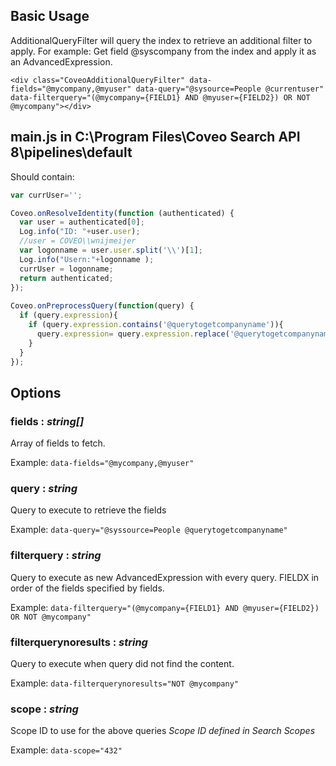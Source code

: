 ## Basic Usage

AdditionalQueryFilter will query the index to retrieve an additional filter to apply.
For example: Get field @syscompany from the index and apply it as an AdvancedExpression.

```
<div class="CoveoAdditionalQueryFilter" data-fields="@mycompany,@myuser" data-query="@sysource=People @currentuser" data-filterquery="(@mycompany={FIELD1} AND @myuser={FIELD2}) OR NOT @mycompany"></div>
```

## main.js in C:\Program Files\Coveo Search API 8\pipelines\default
Should contain:
```javascript
var currUser='';

Coveo.onResolveIdentity(function (authenticated) {
  var user = authenticated[0];
  Log.info("ID: "+user.user);
  //user = COVEO\\wnijmeijer
  var logonname = user.user.split('\\')[1];
  Log.info("Usern:"+logonname );
  currUser = logonname;
  return authenticated;
});
 
Coveo.onPreprocessQuery(function(query) {
  if (query.expression){
    if (query.expression.contains('@querytogetcompanyname')){
      query.expression= query.expression.replace('@querytogetcompanyname','@sysloginname=="'+currUser+'"');
    }
  }
});
```


## Options

### fields : _string[]_

Array of fields to fetch.

Example: `data-fields="@mycompany,@myuser"`

### query : _string_

Query to execute to retrieve the fields

Example: `data-query="@syssource=People @querytogetcompanyname" `

### filterquery : _string_

Query to execute as new AdvancedExpression with every query.
FIELDX in order of the fields specified by fields.

Example: `data-filterquery="(@mycompany={FIELD1} AND @myuser={FIELD2}) OR NOT @mycompany" `


### filterquerynoresults : _string_

Query to execute when query did not find the content.


Example: `data-filterquerynoresults="NOT @mycompany" `

### scope : _string_

Scope ID to use for the above queries
*Scope ID defined in Search Scopes*

Example: `data-scope="432" `